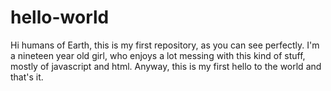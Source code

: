 # hello-world
Hi humans of Earth, this is my first repository, as you can see perfectly. I'm a nineteen year old girl, who enjoys a lot messing with this kind of stuff, mostly of javascript and html. Anyway, this is my first hello to the world and that's it. 
